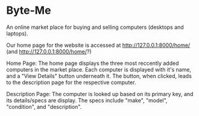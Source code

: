 # Byte-Me
An online market place for buying and selling computers (desktops and laptops). 

Our home page for the website is accessed at http://127.0.0.1:8000/home/ (and http://127.0.0.1:8000/home/?)

Home Page: 
The home page displays the three most reccently added computers in the market place. Each computer is displayed with it's name, and a "View Details" button underneath it. The button, when clicked, leads to the description page for the respective computer. 

Description Page: 
The computer is looked up based on its primary key, and its details/specs are display. The specs include "make", "model", "condition", and "description". 
